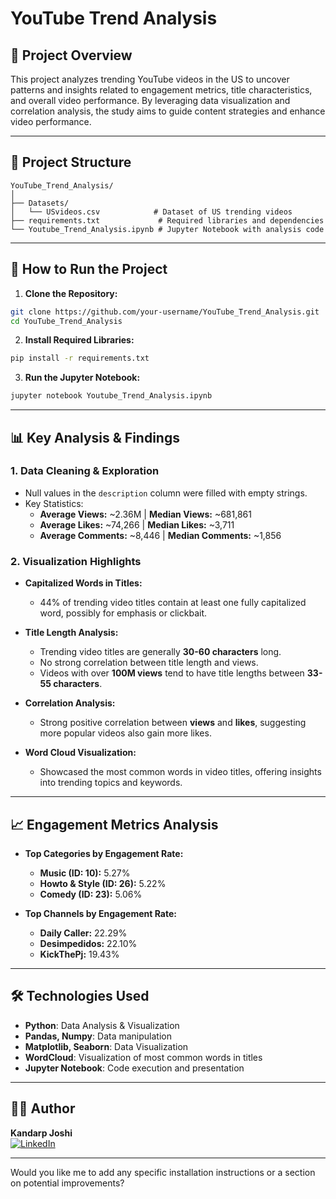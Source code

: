 # **YouTube Trend Analysis**

## 📑 **Project Overview**
This project analyzes trending YouTube videos in the US to uncover patterns and insights related to engagement metrics, title characteristics, and overall video performance. By leveraging data visualization and correlation analysis, the study aims to guide content strategies and enhance video performance.

---

## 📂 **Project Structure**

```
YouTube_Trend_Analysis/
│
├── Datasets/
│   └── USvideos.csv            # Dataset of US trending videos
├── requirements.txt             # Required libraries and dependencies
└── Youtube_Trend_Analysis.ipynb # Jupyter Notebook with analysis code
```

---

## 🚀 **How to Run the Project**

1. **Clone the Repository:**
```bash
git clone https://github.com/your-username/YouTube_Trend_Analysis.git
cd YouTube_Trend_Analysis
```

2. **Install Required Libraries:**
```bash
pip install -r requirements.txt
```

3. **Run the Jupyter Notebook:**
```bash
jupyter notebook Youtube_Trend_Analysis.ipynb
```

---

## 📊 **Key Analysis & Findings**

### **1. Data Cleaning & Exploration**
- Null values in the `description` column were filled with empty strings.
- Key Statistics:
  - **Average Views:** ~2.36M | **Median Views:** ~681,861
  - **Average Likes:** ~74,266 | **Median Likes:** ~3,711
  - **Average Comments:** ~8,446 | **Median Comments:** ~1,856

### **2. Visualization Highlights**
- **Capitalized Words in Titles:**
  - 44% of trending video titles contain at least one fully capitalized word, possibly for emphasis or clickbait.
  
- **Title Length Analysis:**
  - Trending video titles are generally **30-60 characters** long.
  - No strong correlation between title length and views.
  - Videos with over **100M views** tend to have title lengths between **33-55 characters**.

- **Correlation Analysis:**
  - Strong positive correlation between **views** and **likes**, suggesting more popular videos also gain more likes.

- **Word Cloud Visualization:**
  - Showcased the most common words in video titles, offering insights into trending topics and keywords.

---

## 📈 **Engagement Metrics Analysis**

- **Top Categories by Engagement Rate:**
  - **Music (ID: 10):** 5.27%
  - **Howto & Style (ID: 26):** 5.22%
  - **Comedy (ID: 23):** 5.06%

- **Top Channels by Engagement Rate:**
  - **Daily Caller:** 22.29%
  - **Desimpedidos:** 22.10%
  - **KickThePj:** 19.43%

---

## 🛠️ **Technologies Used**
- **Python**: Data Analysis & Visualization
- **Pandas, Numpy**: Data manipulation
- **Matplotlib, Seaborn**: Data Visualization
- **WordCloud**: Visualization of most common words in titles
- **Jupyter Notebook**: Code execution and presentation

---

## 🧑‍💻 **Author**

**Kandarp Joshi**  
[![LinkedIn](https://img.shields.io/badge/LinkedIn-Kandarp%20Joshi-blue)](https://www.linkedin.com/in/kandarp-joshi-3451231bb/)

---

Would you like me to add any specific installation instructions or a section on potential improvements?
